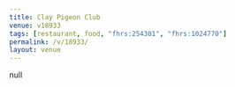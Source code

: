 ```yaml
---
title: Clay Pigeon Club
venue: v18933
tags: [restaurant, food, "fhrs:254301", "fhrs:1024770"]
permalink: /v/18933/
layout: venue
---
```

null